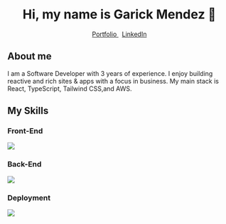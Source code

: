 <div align="center">
  <h1>Hi, my name is Garick Mendez 👋</h1>
  <div">
    <a href="https://garickm.com">
      Portfolio
    </a>
    &nbsp;
    <a href="https://linkedin.com/in/garick-mendez/">
      LinkedIn
    </a>
  </div>
</div>

<div align="left">
  <h2>About me</h2>
  <p>I am a Software Developer with 3 years of experience. I enjoy building reactive and rich sites & apps with a focus in business. My main stack is React, TypeScript, Tailwind CSS,and AWS.</p>
</div>

<div>
  <h2>My Skills</h2>
  <table>
      <tr>
        <div>
          <h3>Front-End</h3>
          <img src="https://skillicons.dev/icons?i=react,ts,tailwind,next&perline=4" />
        </div>
        <div>
          <h3>Back-End</h3>
          <img src="https://skillicons.dev/icons?i=python,nodejs,php&perline=4" />
        </div>
        <div>
          <h3>Deployment</h3>
          <img src="https://skillicons.dev/icons?i=aws,docker,nginx&perline=4" />
        </div>
      </tr>
  </table>
</div>
